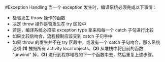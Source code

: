 #Exception Handling
当一个 exception 发生时，编译系统必须完成以下事情：

-	检验发生 throw 操作的函数
-	决定 throw 操作是否发生在 try 区段中
-	若是，编译系统必须把 exception type 拿来和每一个 catch 子句进行比较
-	如果比较后吻合，流程控制应该交到 catch 子句手中
-	如果 throw 的发生并不在 try 区段中，或没有一个 catch 子句吻合，那么系统必须 <b>(1)</b> 摧毁所有 activity local objects，<b>(2)</b> 从堆栈中将目前的函数 "unwind" 掉，<b>(3)</b> 进行到程序堆栈的下一个函数中去，然后重复上述步骤。